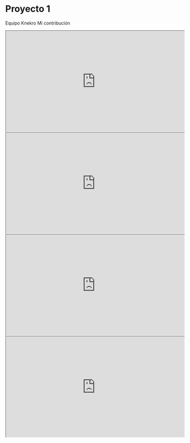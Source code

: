 # Proyecto 1
 Equipo Knekro
Mi contribución
<iframe width="560" height="315" src="https://www.youtube.com/watch?v=exyHslIckOo">
 </iframe>
 
 <iframe width="560" height="315" src="https://www.youtube.com/watch?v=81jSUJCHEaY">
 </iframe>
 
<iframe width="560" height="315" src="https://www.youtube.com/embed/vQGKAIaUlpk">
 </iframe>

<iframe width="560" height="315" src="https://www.youtube.com/embed/kkuc4AOvYWU">
 </iframe>


